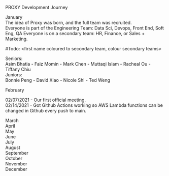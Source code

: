 PROXY Development Journey

January  
The idea of Proxy was born, and the full team was recruited.  
Everyone is part of the Engineering Team: Data Sci, Devops, Front End, Soft Eng, QA
Everyone is on a secondary team: HR, Finance, or Sales + Marketing.  

#Todo: <first name coloured to secondary team, colour secondary teams>

Seniors:  
Asim Bhatia  -  Faiz Momin  -  Mark Chen  -  Muttaqi Islam  -  Racheal Ou  -  Tiffany Chiu  
Juniors:  
Bonnie Peng  -  David Xiao  -  Nicole Shi  -  Ted Weng  


February  

02/07/2021 - Our first official meeting.  
02/14/2021 - Got Github Actions working so AWS Lambda functions can be changed in Github every push to main.


March  
April  
May  
June  
July  
August  
September  
October  
November  
December  

